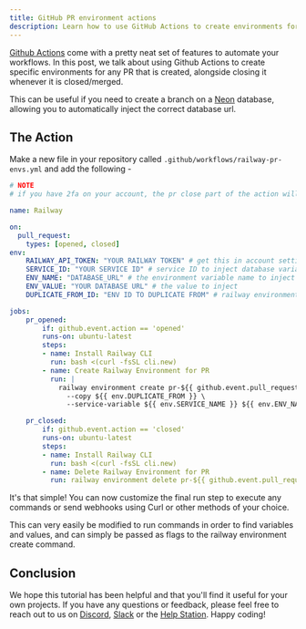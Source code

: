 ```yaml
---
title: GitHub PR environment actions
description: Learn how to use GitHub Actions to create environments for PRs
---
```


[Github Actions](https://github.com/features/actions) come with a pretty neat set of features to automate your workflows. In this post, we talk about using Github Actions to create specific environments for any PR that is created, alongside closing it whenever it is closed/merged.

This can be useful if you need to create a branch on a [Neon](https://neon.tech) database, allowing you to automatically inject the correct database url.


## The Action

Make a new file in your repository called `.github/workflows/railway-pr-envs.yml` and add the following -

```yaml
# NOTE
# if you have 2fa on your account, the pr close part of the action will hang (due to 2fa not being supported non-interactively)

name: Railway

on:
  pull_request:
    types: [opened, closed]
env:
    RAILWAY_API_TOKEN: "YOUR RAILWAY TOKEN" # get this in account settings (make sure this is NOT a project token)
    SERVICE_ID: "YOUR SERVICE ID" # service ID to inject database variable into
    ENV_NAME: "DATABASE_URL" # the environment variable name to inject
    ENV_VALUE: "YOUR DATABASE URL" # the value to inject
    DUPLICATE_FROM_ID: "ENV ID TO DUPLICATE FROM" # railway environment to duplicate from

jobs:
    pr_opened:
        if: github.event.action == 'opened'
        runs-on: ubuntu-latest
        steps:
        - name: Install Railway CLI
          run: bash <(curl -fsSL cli.new)
        - name: Create Railway Environment for PR
          run: |
            railway environment create pr-${{ github.event.pull_request.number }} \
              --copy ${{ env.DUPLICATE_FROM }} \
              --service-variable ${{ env.SERVICE_NAME }} ${{ env.ENV_NAME }}=${{ env.ENV_VALUE }}

    pr_closed:
        if: github.event.action == 'closed'
        runs-on: ubuntu-latest
        steps:
        - name: Install Railway CLI
          run: bash <(curl -fsSL cli.new)
        - name: Delete Railway Environment for PR
          run: railway environment delete pr-${{ github.event.pull_request.number }} || true
```

It's that simple! You can now customize the final run step to execute any commands or send webhooks using Curl or other methods of your choice.

This can very easily be modified to run commands in order to find variables and values, and can simply be passed as flags to the railway environment create command.

## Conclusion

We hope this tutorial has been helpful and that you'll find it useful for your own projects. If you have any questions or feedback, please feel free to reach out to us on [Discord](https://discord.gg/railway), [Slack](/reference/support#slack) or the [Help Station](https://help.railway.com). Happy coding!